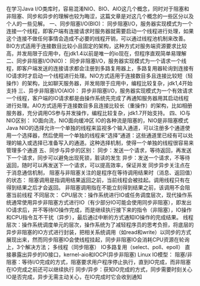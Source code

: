 在学习Java I/O类库时，容易混淆NIO、BIO、AIO这几个概念，同时对于阻塞和非阻塞、同步和异步的理解也较为晦涩，这篇文章是对这几个概念的一些区分以及个人的一些见解。
一、同步阻塞I/O(BIO)：
同步阻塞I/O，服务器实现模式为一个连接一个线程，即客户端有连接请求时服务器就需要启动一个线程进行处理，如果这个连接不做任何事情会造成不必要的线程开销，可以通过线程池机制来改善。BIO方式适用于连接数目比较小且固定的架构，这种方式对服务端资源要求比较高，并发局限于应用中，在jdk1.4以前是唯一的io现在，但程序直观简单易理解
二、同步非阻塞I/O(NIO)：
同步非阻塞I/O，服务器实现模式为一个请求一个线程，即客户端发送的连接请求都会注册到多路复用器上，多路复用器轮询到连接有IO请求时才启动一个线程进行处理。NIO方式适用于连接数目多且连接比较短（轻操作）的架构，比如聊天服务器，并发局限于应用中，编程比较复杂，jdk1,4开始支持
三、异步非阻塞I/O(AIO)：
异步非阻塞I/O，服务器实现模式为一个有效请求一个线程，客户端的IO请求都是由操作系统先完成了再通知服务器用其启动线程进行处理。AIO方式适用于连接数目多且连接比较长（重操作）的架构，比如相册服务器，充分调用OS参与并发操作，编程比较复杂，jdk1.7开始支持。
四、IO与NIO区别：
IO面向流，NIO面向缓冲区
IO的各种流是阻塞的，NIO是非阻塞模式
Java NIO的选择允许一个单独的线程来监视多个输入通道，可以注册多个通道使用一个选择器，然后使用一个单独的线程来“选择”通道：这些通道里已经有可以处理的输入或选择已准备写入的通道。这种选择机制，使得一个单独的线程很容易来管理多个通道
五、同步与异步的区别：
同步：发送一个请求，等待返回，再发送下一个请求，同步可以避免出现死锁，脏读的发生
异步：发送一个请求，不等待返回，随时可以再发送下一个请求，可以提高效率，保证并发
同步异步关注点在于消息通信机制，
阻塞与非阻塞关注的是程序在等待调用结果时（消息、返回值）的状态：
阻塞调用是指调用结果返回之前，当前线程会被挂起。调用线程只有在得到结果之后才会返回。
非阻塞调用指在不能立刻得到结果之前，该调用不会阻塞当前线程
不同层次：
CPU层次：操作系统进行IO或任务调度层次，现代操作系统通常使用异步非阻塞方式进行IO（有少部分IO可能会使用同步非阻塞），即发出IO请求后，并不等待IO操作完成，而是继续执行接下来的指令（非阻塞），IO操作和CPU指令互不干扰（异步），最后通过中断的方式通知IO操作的完成结果。
线程层次：操作系统调度单元的层次，操作系统为了减轻程序员的思考负担，将底层的异步非阻塞的IO方式进行封装，把相关系统调用（如read和write）以同步的方式展现出来，然而同步阻塞IO会使线程挂起，同步非阻塞IO会消耗CPU资源在轮询上，3个解决方法；
多线程（同步阻塞）
IO多路复用（select、poll、epoll）
直接暴露出异步的IO接口，kernel-aio和IOCP(异步非阻塞)
Linux IO模型：
阻塞/非阻塞：等待I/O完成的方式，阻塞要求用户程序停止执行，直到IO完成，而非阻塞在IO完成之前还可以继续执行
同步/异步：获知IO完成的方式，同步需要时刻关心IO是否完成，异步无需主动关心，在IO完成时它会收到通知